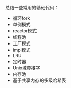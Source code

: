 总结一些常用的基础代码：

- 循环fork
- 单例模式
- reactor模式
- 线程池
- 工厂模式
- impl模式
- LRU
- 定时器
- Unix域套接字
- 内存池
- 基于共享内存的多级哈希表
